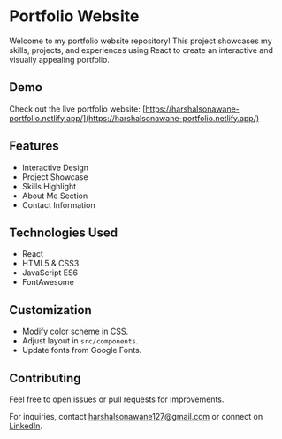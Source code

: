 # Portfolio Website

Welcome to my portfolio website repository! This project showcases my skills, projects, and experiences using React to create an interactive and visually appealing portfolio.

## Demo

Check out the live portfolio website: [https://harshalsonawane-portfolio.netlify.app/](https://harshalsonawane-portfolio.netlify.app/)

## Features

- Interactive Design
- Project Showcase
- Skills Highlight
- About Me Section
- Contact Information

## Technologies Used

- React
- HTML5 & CSS3
- JavaScript ES6
- FontAwesome

## Customization

- Modify color scheme in CSS.
- Adjust layout in `src/components`.
- Update fonts from Google Fonts.

## Contributing

Feel free to open issues or pull requests for improvements.

For inquiries, contact [harshalsonawane127@gmail.com](mailto:harshalsonawane127@gmail.com) or connect on [LinkedIn](https://www.linkedin.com/in/harshal-sonawane-97100b229/).

